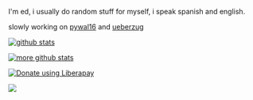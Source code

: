 I'm ed, i usually do random stuff for myself, i speak spanish and english.

slowly working on [pywal16](https://github.com/eylles/pywal16) and [ueberzug](https://github.com/ueber-devel/ueberzug)


[![github stats](https://github-readme-stats.vercel.app/api?username=eylles&show_icons=true&theme=github_dark)](https://github.com/eylles)

[![more github stats](https://github-readme-stats.vercel.app/api/top-langs/?username=eylles&exclude_repo=breeze-hacked-cursor-theme,slickgreeter-pywal,plymouth-blood-fallen,plymouth-preview,Mate-Dynamic-Panel-Transparency,NoHarm&layout=compact&theme=github_dark)](https://github.com/eylles)

<!--
**eylles/eylles** is a ✨ _special_ ✨ repository because its `README.md` (this file) appears on your GitHub profile.

### Hi there 👋
Here are some ideas to get you started:

- 🔭 I’m currently working on ...
- 🌱 I’m currently learning ...
- 👯 I’m looking to collaborate on ...
- 🤔 I’m looking for help with ...
- 💬 Ask me about ...
- 📫 How to reach me: ...
- 😄 Pronouns: ...
- ⚡ Fun fact: ...
-->

<noscript><a href="https://liberapay.com/eylles/donate"><img alt="Donate using Liberapay" src="https://liberapay.com/assets/widgets/donate.svg"></a></noscript>


<img src="https://img.shields.io/liberapay/patrons/eylles.svg?logo=liberapay">

